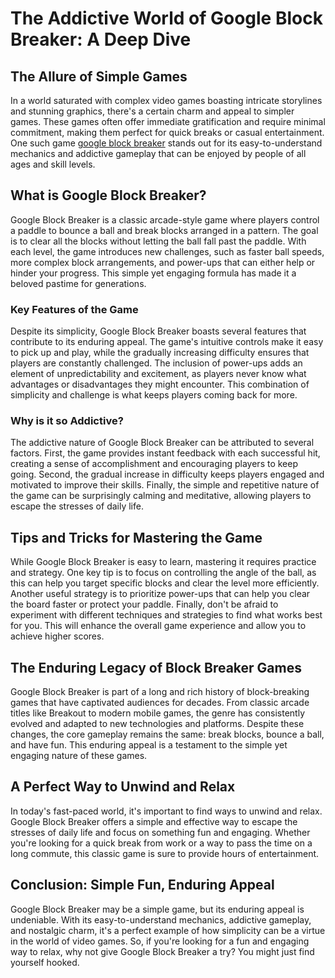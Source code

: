 <h1>The Addictive World of Google Block Breaker: A Deep Dive</h1>
<h2>The Allure of Simple Games</h2>
<p>In a world saturated with complex video games boasting intricate storylines and stunning graphics, there's a certain charm and appeal to simpler games. These games often offer immediate gratification and require minimal commitment, making them perfect for quick breaks or casual entertainment. One such game <a href="https://blockbreakergame.com/">google block breaker</a> stands out for its easy-to-understand mechanics and addictive gameplay that can be enjoyed by people of all ages and skill levels.</p>
<h2>What is Google Block Breaker?</h2>
<p>Google Block Breaker is a classic arcade-style game where players control a paddle to bounce a ball and break blocks arranged in a pattern. The goal is to clear all the blocks without letting the ball fall past the paddle. With each level, the game introduces new challenges, such as faster ball speeds, more complex block arrangements, and power-ups that can either help or hinder your progress. This simple yet engaging formula has made it a beloved pastime for generations.</p>
<h3>Key Features of the Game</h3>
<p>Despite its simplicity, Google Block Breaker boasts several features that contribute to its enduring appeal. The game's intuitive controls make it easy to pick up and play, while the gradually increasing difficulty ensures that players are constantly challenged.  The inclusion of power-ups adds an element of unpredictability and excitement, as players never know what advantages or disadvantages they might encounter. This combination of simplicity and challenge is what keeps players coming back for more.</p>
<h3>Why is it so Addictive?</h3>
<p>The addictive nature of Google Block Breaker can be attributed to several factors. First, the game provides instant feedback with each successful hit, creating a sense of accomplishment and encouraging players to keep going. Second, the gradual increase in difficulty keeps players engaged and motivated to improve their skills. Finally, the simple and repetitive nature of the game can be surprisingly calming and meditative, allowing players to escape the stresses of daily life.</p>
<h2>Tips and Tricks for Mastering the Game</h2>
<p>While Google Block Breaker is easy to learn, mastering it requires practice and strategy. One key tip is to focus on controlling the angle of the ball, as this can help you target specific blocks and clear the level more efficiently. Another useful strategy is to prioritize power-ups that can help you clear the board faster or protect your paddle. Finally, don't be afraid to experiment with different techniques and strategies to find what works best for you. This will enhance the overall game experience and allow you to achieve higher scores.</p>
<h2>The Enduring Legacy of Block Breaker Games</h2>
<p>Google Block Breaker is part of a long and rich history of block-breaking games that have captivated audiences for decades. From classic arcade titles like Breakout to modern mobile games, the genre has consistently evolved and adapted to new technologies and platforms. Despite these changes, the core gameplay remains the same: break blocks, bounce a ball, and have fun. This enduring appeal is a testament to the simple yet engaging nature of these games.</p>
<h2>A Perfect Way to Unwind and Relax</h2>
<p>In today's fast-paced world, it's important to find ways to unwind and relax. Google Block Breaker offers a simple and effective way to escape the stresses of daily life and focus on something fun and engaging. Whether you're looking for a quick break from work or a way to pass the time on a long commute, this classic game is sure to provide hours of entertainment.</p>
<h2>Conclusion: Simple Fun, Enduring Appeal</h2>
<p>Google Block Breaker may be a simple game, but its enduring appeal is undeniable. With its easy-to-understand mechanics, addictive gameplay, and nostalgic charm, it's a perfect example of how simplicity can be a virtue in the world of video games. So, if you're looking for a fun and engaging way to relax, why not give Google Block Breaker a try? You might just find yourself hooked.</p>
